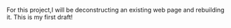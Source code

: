For this project,I will be deconstructing an existing web page and rebuilding it. This is my first draft!
